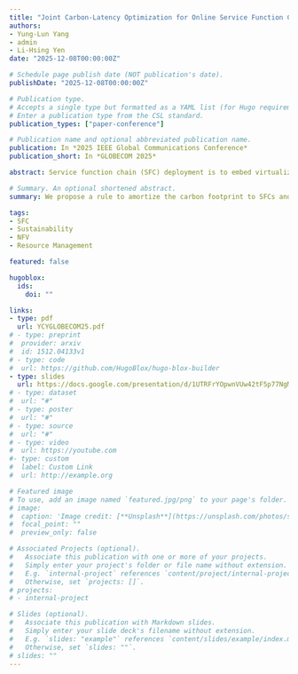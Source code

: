 ```yaml
---
title: "Joint Carbon-Latency Optimization for Online Service Function Chain Deployment"
authors:
- Yung-Lun Yang
- admin
- Li-Hsing Yen
date: "2025-12-08T00:00:00Z"

# Schedule page publish date (NOT publication's date).
publishDate: "2025-12-08T00:00:00Z"

# Publication type.
# Accepts a single type but formatted as a YAML list (for Hugo requirements).
# Enter a publication type from the CSL standard.
publication_types: ["paper-conference"]

# Publication name and optional abbreviated publication name.
publication: In *2025 IEEE Global Communications Conference*
publication_short: In *GLOBECOM 2025*

abstract: Service function chain (SFC) deployment is to embed virtualized network function (VNF) instances into a cloud-based infrastructure and chain them in sequence to provide a specific network service. Many approaches have been proposed for SFC deployments with diverse objectives. However, no SFC deployment approach factors in the embodied and operational carbon emissions, which are complicated by location- and time-varying carbon intensity (CI) and the amortization of carbon footprint among SFCs when they share VNF instances and communication links. Moreover, prioritizing lower carbon emissions for an SFC might degrade its end-to-end latency and vice versa. This work aims to jointly minimize carbon emissions and latency in SFC deployment, factoring in 1) SFC lifetime, traffic rates, and resource usage, 2) amortized embodied and operational carbon emissions, and 3) processing and propagation delay. We propose a rule to amortize the carbon footprint to SFCs and an SFC deployment algorithm based on Monte Carlo Tree Search (MCTS) with a time-series forecasting method to predict spatial and temporal fluctuations of CIs. Simulations based on real-world historical CI data and dynamic SFC arrivals and departures confirm the effectiveness of the proposed approach.

# Summary. An optional shortened abstract.
summary: We propose a rule to amortize the carbon footprint to SFCs and an SFC deployment algorithm based on Monte Carlo Tree Search (MCTS) with a time-series forecasting method to predict spatial and temporal fluctuations of CIs.

tags:
- SFC
- Sustainability
- NFV
- Resource Management

featured: false

hugoblox:
  ids: 
    doi: ""

links:
- type: pdf
  url: YCYGLOBECOM25.pdf
# - type: preprint
#  provider: arxiv
#  id: 1512.04133v1
# - type: code
#  url: https://github.com/HugoBlox/hugo-blox-builder
- type: slides
  url: https://docs.google.com/presentation/d/1UTRFrYOpwnVUw42tF5p77NgMZiSwf_6n/edit?usp=drive_link&ouid=112463056428975256886&rtpof=true&sd=true
# - type: dataset
#  url: "#"
# - type: poster
#  url: "#"
# - type: source
#  url: "#"
# - type: video
#  url: https://youtube.com
#- type: custom
#  label: Custom Link
#  url: http://example.org

# Featured image
# To use, add an image named `featured.jpg/png` to your page's folder. 
# image:
#  caption: 'Image credit: [**Unsplash**](https://unsplash.com/photos/s9CC2SKySJM)'
#  focal_point: ""
#  preview_only: false

# Associated Projects (optional).
#   Associate this publication with one or more of your projects.
#   Simply enter your project's folder or file name without extension.
#   E.g. `internal-project` references `content/project/internal-project/index.md`.
#   Otherwise, set `projects: []`.
# projects:
# - internal-project

# Slides (optional).
#   Associate this publication with Markdown slides.
#   Simply enter your slide deck's filename without extension.
#   E.g. `slides: "example"` references `content/slides/example/index.md`.
#   Otherwise, set `slides: ""`.
# slides: ""
---
```

<!--
This work is driven by the results in my [previous paper](/publications/conference-paper/) on LLMs.

> [!NOTE]
> Create your slides in Markdown - click the *Slides* button to check out the example.

Add the publication's **full text** or **supplementary notes** here. You can use rich formatting such as including [code, math, and images](https://docs.hugoblox.com/content/writing-markdown-latex/).
-->

